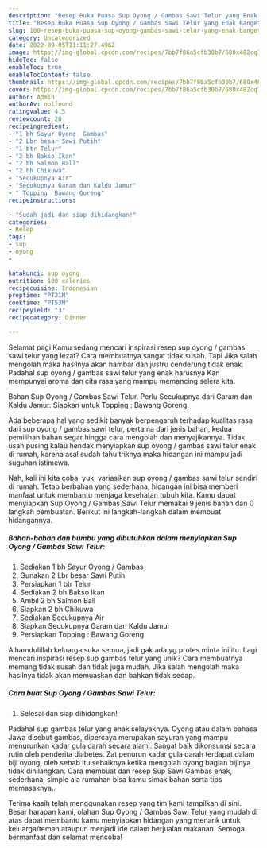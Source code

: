 ```yaml
---
description: "Resep Buka Puasa Sup Oyong / Gambas Sawi Telur yang Enak Banget"
title: "Resep Buka Puasa Sup Oyong / Gambas Sawi Telur yang Enak Banget"
slug: 100-resep-buka-puasa-sup-oyong-gambas-sawi-telur-yang-enak-banget
category: Uncategorized
date: 2022-09-05T11:11:27.496Z
image: https://img-global.cpcdn.com/recipes/7bb7f86a5cfb30b7/680x482cq70/sup-oyong-gambas-sawi-telur-foto-resep-utama.jpg
hideToc: false
enableToc: true
enableTocContent: false
thumbnail: https://img-global.cpcdn.com/recipes/7bb7f86a5cfb30b7/680x482cq70/sup-oyong-gambas-sawi-telur-foto-resep-utama.jpg
cover: https://img-global.cpcdn.com/recipes/7bb7f86a5cfb30b7/680x482cq70/sup-oyong-gambas-sawi-telur-foto-resep-utama.jpg
author: Admin
authorAv: notfound
ratingvalue: 4.5
reviewcount: 20
recipeingredient:
- "1 bh Sayur Oyong  Gambas"
- "2 Lbr besar Sawi Putih"
- "1 btr Telur"
- "2 bh Bakso Ikan"
- "2 bh Salmon Ball"
- "2 bh Chikuwa"
- "Secukupnya Air"
- "Secukupnya Garam dan Kaldu Jamur"
- " Topping  Bawang Goreng"
recipeinstructions:

- "Sudah jadi dan siap dihidangkan!"
categories:
- Resep
tags:
- sup
- oyong
- 

katakunci: sup oyong  
nutrition: 100 calories
recipecuisine: Indonesian
preptime: "PT21M"
cooktime: "PT53M"
recipeyield: "3"
recipecategory: Dinner

---
```



Selamat pagi Kamu sedang mencari inspirasi resep sup oyong / gambas sawi telur yang lezat? Cara membuatnya sangat tidak susah. Tapi Jika salah mengolah maka hasilnya akan hambar dan justru cenderung tidak enak. Padahal sup oyong / gambas sawi telur yang enak harusnya Kan mempunyai aroma dan cita rasa yang mampu memancing selera kita.


Bahan Sup Oyong / Gambas Sawi Telur. Perlu Secukupnya dari Garam dan Kaldu Jamur. Siapkan untuk Topping : Bawang Goreng.

Ada beberapa hal yang sedikit banyak berpengaruh terhadap kualitas rasa dari sup oyong / gambas sawi telur, pertama dari jenis bahan, kedua pemilihan bahan segar hingga cara mengolah dan menyajikannya. Tidak usah pusing kalau hendak menyiapkan sup oyong / gambas sawi telur enak di rumah, karena asal sudah tahu triknya maka hidangan ini mampu jadi suguhan istimewa.


Nah, kali ini kita coba, yuk, variasikan sup oyong / gambas sawi telur sendiri di rumah. Tetap berbahan yang sederhana, hidangan ini bisa memberi manfaat untuk membantu menjaga kesehatan tubuh kita. Kamu dapat menyiapkan Sup Oyong / Gambas Sawi Telur memakai 9 jenis bahan dan 0 langkah pembuatan. Berikut ini langkah-langkah dalam membuat hidangannya.

<!--inarticleads1-->

##### Bahan-bahan dan bumbu yang dibutuhkan dalam menyiapkan Sup Oyong / Gambas Sawi Telur:

1. Sediakan 1 bh Sayur Oyong / Gambas
1. Gunakan 2 Lbr besar Sawi Putih
1. Persiapkan 1 btr Telur
1. Sediakan 2 bh Bakso Ikan
1. Ambil 2 bh Salmon Ball
1. Siapkan 2 bh Chikuwa
1. Sediakan Secukupnya Air
1. Siapkan Secukupnya Garam dan Kaldu Jamur
1. Persiapkan  Topping : Bawang Goreng


Alhamdulillah keluarga suka semua, jadi gak ada yg protes minta ini itu. Lagi mencari inspirasi resep sup gambas telur yang unik? Cara membuatnya memang tidak susah dan tidak juga mudah. Jika salah mengolah maka hasilnya tidak akan memuaskan dan bahkan tidak sedap. 

<!--inarticleads2-->

##### Cara buat Sup Oyong / Gambas Sawi Telur:


1. Selesai dan siap dihidangkan!

Padahal sup gambas telur yang enak selayaknya. Oyong atau dalam bahasa Jawa disebut gambas, dipercaya merupakan sayuran yang mampu menurunkan kadar gula darah secara alami. Sangat baik dikonsumsi secara rutin oleh penderita diabetes. Zat penurun kadar gula darah terdapat dalam biji oyong, oleh sebab itu sebaiknya ketika mengolah oyong bagian bijinya tidak dihilangkan. Cara membuat dan resep Sup Sawi Gambas enak, sederhana, simple ala rumahan bisa kamu simak bahan serta tips memasaknya.. 

Terima kasih telah menggunakan resep yang tim kami tampilkan di sini. Besar harapan kami, olahan Sup Oyong / Gambas Sawi Telur yang mudah di atas dapat membantu kamu menyiapkan hidangan yang menarik untuk keluarga/teman ataupun menjadi ide dalam berjualan makanan. Semoga bermanfaat dan selamat mencoba!
